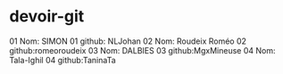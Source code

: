 # devoir-git


01 Nom: SIMON
01 github: NLJohan
02 Nom: Roudeix Roméo
02 github:romeoroudeix
03 Nom: DALBIES
03 github:MgxMineuse
04 Nom: Tala-Ighil
04 github:TaninaTa

